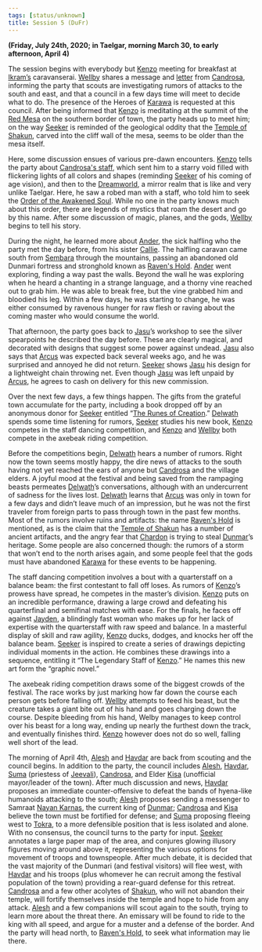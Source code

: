 ```yaml
---
tags: [status/unknown]
title: Session 5 (DuFr)
---
```



**(Friday, July 24th, 2020; in Taelgar, morning March 30, to early afternoon, April 4)**

The session begins with everybody but [Kenzo](<../../../people/pcs/dunmar-fellowship/kenzo.md>) meeting for breakfast at [Ikram’s](<../../../gazetteer/greater-dunmar/realms/dunmar/eastern-dunmar/ikrams.md>) caravanserai. [Wellby](<../../../people/pcs/dunmar-fellowship/wellby.md>) shares a message and [letter](<../letters-notes-and-tales/letter-from-candrosa.md>) from [Candrosa](<../../../people/dunmari/candrosa.md>), informing the party that scouts are investigating rumors of attacks to the south and east, and that a council in a few days time will meet to decide what to do. The presence of the Heroes of [Karawa](<../../../gazetteer/greater-dunmar/realms/dunmar/eastern-dunmar/karawa.md>) is requested at this council. After being informed that [Kenzo](<../../../people/pcs/dunmar-fellowship/kenzo.md>) is meditating at the summit of the [Red Mesa](<../../../gazetteer/greater-dunmar/realms/dunmar/eastern-dunmar/red-mesa.md>) on the southern border of town, the party heads up to meet him; on the way [Seeker](<../../../people/pcs/dunmar-fellowship/seeker.md>) is reminded of the geological oddity that the [Temple of Shakun](<../../../gazetteer/greater-dunmar/realms/dunmar/eastern-dunmar/temple-of-shakun.md>), carved into the cliff wall of the mesa, seems to be older than the mesa itself. 

Here, some discussion ensues of various pre-dawn encounters. [Kenzo](<../../../people/pcs/dunmar-fellowship/kenzo.md>) tells the party about [Candrosa's staff](<../../../things/artifacts-of-power/dreamweaver-staff.md>), which sent him to a starry void filled with flickering lights of all colors and shapes (reminding [Seeker](<../../../people/pcs/dunmar-fellowship/seeker.md>) of his coming of age vision), and then to the [Dreamworld](<../../../cosmology/multiverse/spiritual-realms/proximate-realms/dreamworld.md>), a mirror realm that is like and very unlike Taelgar. Here, he saw a robed man with a staff, who told him to seek the [Order of the Awakened Soul](<../../../groups/dunmari-mystery-cults/order-of-the-awakened-soul.md>). While no one in the party knows much about this order, there are legends of mystics that roam the desert and go by this name. After some discussion of magic, planes, and the gods, [Wellby](<../../../people/pcs/dunmar-fellowship/wellby.md>) begins to tell his story.

During the night, he learned more about [Ander](<../../../people/halflings/ander-charmheart.md>), the sick halfling who the party met the day before, from his sister [Callie](<../../../people/halflings/callie-charmheart.md>). The halfling caravan came south from [Sembara](<../../../gazetteer/greater-sembara/sembara/sembara.md>) through the mountains, passing an abandoned old Dunmari fortress and stronghold known as [Raven's Hold](<../../../gazetteer/greater-dunmar/dunmari-basin/raven-s-hold.md>). [Ander](<../../../people/halflings/ander-charmheart.md>) went exploring, finding a way past the walls. Beyond the wall he was exploring when he heard a chanting in a strange language, and a thorny vine reached out to grab him. He was able to break free, but the vine grabbed him and bloodied his leg. Within a few days, he was starting to change, he was either consumed by ravenous hunger for raw flesh or raving about the coming master who would consume the world. 

That afternoon, the party goes back to [Jasu](<../../../people/dunmari/jasu.md>)’s workshop to see the silver spearpoints he described the day before. These are clearly magical, and decorated with designs that suggest some power against undead. [Jasu](<../../../people/dunmari/jasu.md>) also says that [Arcus](<../../../people/chardonians/arcus.md>) was expected back several weeks ago, and he was surprised and annoyed he did not return. [Seeker](<../../../people/pcs/dunmar-fellowship/seeker.md>) shows [Jasu](<../../../people/dunmari/jasu.md>) his design for a lightweight chain throwing net. Even though [Jasu](<../../../people/dunmari/jasu.md>) was left unpaid by [Arcus](<../../../people/chardonians/arcus.md>), he agrees to cash on delivery for this new commission.

Over the next few days, a few things happen. The gifts from the grateful town accumulate for the party, including a book dropped off by an anonymous donor for [Seeker](<../../../people/pcs/dunmar-fellowship/seeker.md>) entitled “[The Runes of Creation](<../../../things/books/the-runes-of-creation.md>).” [Delwath](<../../../people/pcs/dunmar-fellowship/delwath.md>) spends some time listening for rumors, [Seeker](<../../../people/pcs/dunmar-fellowship/seeker.md>) studies his new book, [Kenzo](<../../../people/pcs/dunmar-fellowship/kenzo.md>) competes in the staff dancing competition, and [Kenzo](<../../../people/pcs/dunmar-fellowship/kenzo.md>) and [Wellby](<../../../people/pcs/dunmar-fellowship/wellby.md>) both compete in the axebeak riding competition. 

Before the competitions begin, [Delwath](<../../../people/pcs/dunmar-fellowship/delwath.md>) hears a number of rumors. Right now the town seems mostly happy, the dire news of attacks to the south having not yet reached the ears of anyone but [Candrosa](<../../../people/dunmari/candrosa.md>) and the village elders. A joyful mood at the festival and being saved from the rampaging beasts permeates [Delwath](<../../../people/pcs/dunmar-fellowship/delwath.md>)’s conversations, although with an undercurrent of sadness for the lives lost. [Delwath](<../../../people/pcs/dunmar-fellowship/delwath.md>) learns that [Arcus](<../../../people/chardonians/arcus.md>) was only in town for a few days and didn’t leave much of an impression, but he was not the first traveler from foreign parts to pass through town in the past few months. Most of the rumors involve ruins and artifacts: the name [Raven's Hold](<../../../gazetteer/greater-dunmar/dunmari-basin/raven-s-hold.md>) is mentioned, as is the claim that the [Temple of Shakun](<../../../gazetteer/greater-dunmar/realms/dunmar/eastern-dunmar/temple-of-shakun.md>) has a number of ancient artifacts, and the angry fear that [Chardon](<../../../gazetteer/west-coast/chardonian-empire/chardon/chardon.md>) is trying to steal [Dunmar](<../../../gazetteer/greater-dunmar/realms/dunmar/dunmar.md>)’s heritage. Some people are also concerned though: the rumors of a storm that won’t end to the north arises again, and some people feel that the gods must have abandoned [Karawa](<../../../gazetteer/greater-dunmar/realms/dunmar/eastern-dunmar/karawa.md>) for these events to be happening. 

The staff dancing competition involves a bout with a quarterstaff on a balance beam: the first contestant to fall off loses. As rumors of [Kenzo](<../../../people/pcs/dunmar-fellowship/kenzo.md>)’s prowess have spread, he competes in the master’s division. [Kenzo](<../../../people/pcs/dunmar-fellowship/kenzo.md>) puts on an incredible performance, drawing a large crowd and defeating his quarterfinal and semifinal matches with ease. For the finals, he faces off against [Jayden](<../../../people/dunmari/jayden.md>), a blindingly fast woman who makes up for her lack of expertise with the quarterstaff with raw speed and balance. In a masterful display of skill and raw agility, [Kenzo](<../../../people/pcs/dunmar-fellowship/kenzo.md>) ducks, dodges, and knocks her off the balance beam. [Seeker](<../../../people/pcs/dunmar-fellowship/seeker.md>) is inspired to create a series of drawings depicting individual moments in the action. He combines these drawings into a sequence, entitling it “The Legendary Staff of [Kenzo](<../../../people/pcs/dunmar-fellowship/kenzo.md>).” He names this new art form the “graphic novel.” 

The axebeak riding competition draws some of the biggest crowds of the festival. The race works by just marking how far down the course each person gets before falling off. [Wellby](<../../../people/pcs/dunmar-fellowship/wellby.md>) attempts to feed his beast, but the creature takes a giant bite out of his hand and goes charging down the course. Despite bleeding from his hand, Welby manages to keep control over his beast for a long way, ending up nearly the furthest down the track, and eventually finishes third. [Kenzo](<../../../people/pcs/dunmar-fellowship/kenzo.md>) however does not do so well, falling well short of the lead.

The morning of April 4th, [Alesh](<../../../people/dunmari/alesh.md>) and [Havdar](<../../../people/dunmari/havdar.md>) are back from scouting and the council begins. In addition to the party, the council includes [Alesh](<../../../people/dunmari/alesh.md>), [Havdar](<../../../people/dunmari/havdar.md>), [Suma](<../../../people/dunmari/suma.md>) (priestess of [Jeevali](<../../../cosmology/gods/incorporeal-gods/dunmari/jeevali.md>)), [Candrosa](<../../../people/dunmari/candrosa.md>), and Elder [Kisa](<../../../people/dunmari/kisa.md>) (unofficial mayor/leader of the town). After much discussion and news, [Havdar](<../../../people/dunmari/havdar.md>) proposes an immediate counter-offensive to defeat the bands of hyena-like humanoids attacking to the south; [Alesh](<../../../people/dunmari/alesh.md>) proposes sending a messenger to Samraat [Nayan Karnas](<../../../people/dunmari/nayan-karnas.md>), the current king of [Dunmar](<../../../gazetteer/greater-dunmar/realms/dunmar/dunmar.md>); [Candrosa](<../../../people/dunmari/candrosa.md>) and [Kisa](<../../../people/dunmari/kisa.md>) believe the town must be fortified for defense; and [Suma](<../../../people/dunmari/suma.md>) proposing fleeing west to [Tokra](<../../../gazetteer/greater-dunmar/realms/dunmar/central-dunmar/tokra/tokra.md>), to a more defensible position that is less isolated and alone. With no consensus, the council turns to the party for input. [Seeker](<../../../people/pcs/dunmar-fellowship/seeker.md>) annotates a large paper map of the area, and conjures glowing illusory figures moving around above it, representing the various options for movement of troops and townspeople. After much debate, it is decided that the vast majority of the Dunmari (and festival visitors) will flee west, with [Havdar](<../../../people/dunmari/havdar.md>) and his troops (plus whomever he can recruit among the festival population of the town) providing a rear-guard defense for this retreat. [Candrosa](<../../../people/dunmari/candrosa.md>) and a few other acolytes of [Shakun](<../../../cosmology/gods/incorporeal-gods/dunmari/shakun.md>), who will not abandon their temple, will fortify themselves inside the temple and hope to hide from any attack. [Alesh](<../../../people/dunmari/alesh.md>) and a few companions will scout again to the south, trying to learn more about the threat there. An emissary will be found to ride to the king with all speed, and argue for a muster and a defense of the border. And the party will head north, to [Raven's Hold](<../../../gazetteer/greater-dunmar/dunmari-basin/raven-s-hold.md>), to seek what information may lie there.

